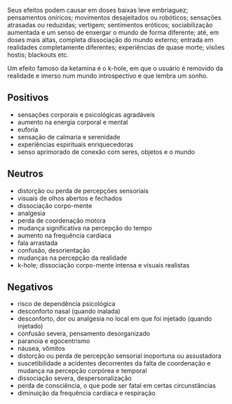 Seus efeitos podem causar em doses baixas leve embriaguez; pensamentos oníricos; movimentos desajeitados ou robóticos; sensações atrasadas ou reduzidas; vertigem; sentimentos eróticos; sociabilização aumentada e um senso de enxergar o mundo de forma diferente; até, em doses mais altas, completa dissociação do mundo externo; entrada em realidades completamente diferentes; experiências de quase morte; visões hostis; blackouts etc.

Um efeito famoso da ketamina é o k-hole, em que o usuário é removido da realidade e imerso num mundo introspectivo e que lembra um sonho.

## Positivos

- sensações corporais e psicológicas agradáveis
- aumento na energia corporal e mental
- euforia
- sensação de calmaria e serenidade
- experiências espirituais enriquecedoras
- senso aprimorado de conexão com seres, objetos e o mundo

## Neutros

- distorção ou perda de percepções sensoriais
- visuais de olhos abertos e fechados
- dissociação corpo-mente
- analgesia
- perda de coordenação motora
- mudança significativa na percepção do tempo
- aumento na frequência cardíaca
- fala arrastada
- confusão, desorientação
- mudanças na percepção da realidade
- k-hole; dissociação corpo-mente intensa e visuais realistas

## Negativos

- risco de dependência psicológica
- desconforto nasal (quando inalada)
- desconforto, dor ou analgesia no local em que foi injetado (quando injetado)
- confusão severa, pensamento desorganizado
- paranoia e egocentrismo
- náusea, vômitos
- distorção ou perda de percepção sensorial inoportuna ou assustadora
- suscetibilidade a acidentes decorrentes da falta de coordenação e mudança na percepção corpórea e temporal
- dissociação severa, despersonalização
- perda de consciência, o que pode ser fatal em certas circunstâncias
- diminuição da frequência cardíaca e respiração